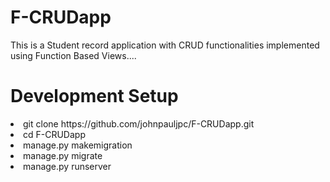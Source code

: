 # F-CRUDapp
This is a Student record application with CRUD functionalities implemented using Function Based Views....

# Development Setup
<li>git clone https://github.com/johnpauljpc/F-CRUDapp.git</li>
<li>cd F-CRUDapp</l>
<li> manage.py makemigration </li>
<li>manage.py migrate</li>
<li>manage.py runserver</li>
